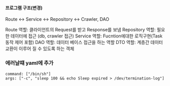 #### 프로그램 구조(변경)

Route <-> Service <-> Repository <-> Crawler, DAO

Route 역할: 클라이언트의 Request를 받고 Response를 보냄
Repository 역할: 필요한 데이터에 접근 (db, crawler 접근)
Service 역할: Fucntion에대한 로직구현(Task동작 제어 포함)
DAO 역할: 데이터 베이스 접근을 하는 역할
DTO 역할: 계층간 데이터 교환이 이루어 질 수 있도록 하는 객체

### 에러날떄 yaml에 추가
    command: ["/bin/sh"]    
    args: ["-c", "sleep 100 && echo Sleep expired > /dev/termination-log"]